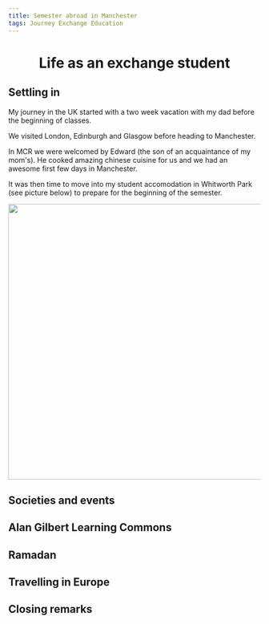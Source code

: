 ```yaml
---
title: Semester abroad in Manchester
tags: Journey Exchange Education
---
```


<h1 align="center">
Life as an exchange student
</h1>

<h2>Settling in</h2>

My journey in the UK started with a two week vacation with my dad before the beginning of classes. 

We visited London, Edinburgh and Glasgow before heading to Manchester.

In MCR we were welcomed by Edward (the son of an acquaintance of my mom's). He cooked amazing chinese cuisine for us and we had an awesome first few days in Manchester.

It was then time to move into my student accomodation in Whitworth Park (see picture below) to prepare for the beginning of the semester.

<div align="center">
  <img width="550" src="https://github.com/Transurgeon/Transurgeon.github.io/assets/89562186/0b4519f9-0096-452f-a3cb-8763e86af666" />
</div>

<h2>Societies and events</h2>



<h2>Alan Gilbert Learning Commons</h2>



<h2>Ramadan</h2>



<h2>Travelling in Europe</h2>



<h2>Closing remarks</h2>
